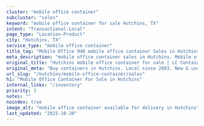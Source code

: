 ```yaml
---
cluster: "mobile office container"
subcluster: "sales"
keyword: "mobile office container for sale Hutchins, TX"
intent: "Transactional-Local"
page_type: "Location-Product"
city: "Hutchins, TX"
service_type: "mobile office container"
title_tag: "Mobile Office 9d0 mobile office container Sales in Hutchins | LC Container"
meta_description: "mobile office container sales in Hutchins. Mobile office containers for workspace solutions. Fast delivery, competitive pricing. Serving mobile office container area. Quote ID: EJB. Call (214) 524-4168 for your free quote today."
original_title: "Hutchins mobile office container for sale | LC Container"
original_meta: "Buy containers in Hutchins. Local since 2003. New & used inventory. Fast delivery. Get your free quote — call (214) 524-4168 today. LC Container — your trust..."
url_slug: "/hutchins/mobile-office-container/sales"
h1: "Mobile Office Container For Sale in Hutchins"
internal_links: "/inventory"
priority: 3
notes: ""
noindex: true
image_alt: "mobile office container available for delivery in Hutchins"
last_updated: "2025-10-20"
---
```


<!-- TODO: Add unique city/inventory copy, images, and internal links here. -->
